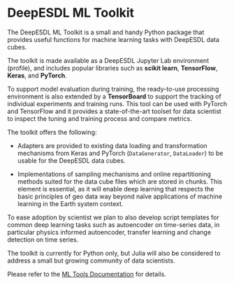 # DeepESDL ML Toolkit

The DeepESDL ML Toolkit is a small and handy 
Python package that provides useful functions for machine learning tasks
with DeepESDL data cubes.

The toolkit is made available as a DeepESDL Jupyter Lab environment (profile), 
and includes popular libraries such as **scikit learn**, **TensorFlow**, 
**Keras**, and **PyTorch**.

To support model evaluation during training, the ready-to-use processing
environment is also extended by a **TensorBoard** to support the tracking of
individual experiments and training runs.
This tool can be used with PyTorch and TensorFlow and it provides 
a state-of-the-art toolset for data scientist to inspect the tuning 
and training process and compare metrics.

The toolkit offers the following:

* Adapters are provided to existing data loading and transformation 
  mechanisms from Keras and PyTorch (`DataGenerator`, `DataLoader`) 
  to be usable for the DeepESDL data cubes. 

* Implementations of sampling mechanisms and online repartitioning methods 
  suited for the data cube files which are stored in chunks. 
  This element is essential, as it will enable deep learning that respects 
  the basic principles of geo data way beyond naïve applications of
  machine learning in the Earth system context. 

To ease adoption by scientist we plan to also develop script templates 
for common deep learning tasks such as autoencoder on time-series data, 
in particular physics informed autoencoder, transfer learning and change 
detection on time series.

The toolkit is currently for Python only, but Julia will also be 
considered to address a small but growing community of data scientists.

Please refer to the [ML Tools Documentation](../ml-tools/index.md)
for details.

